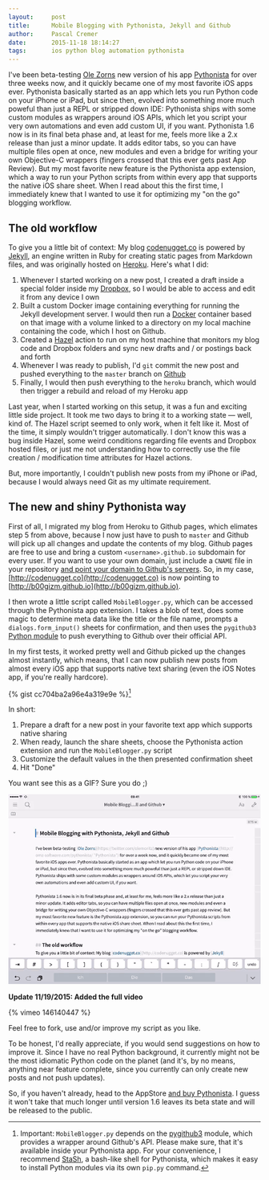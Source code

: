 ```yaml
---
layout:     post
title:      Mobile Blogging with Pythonista, Jekyll and Github
author:     Pascal Cremer
date:       2015-11-18 18:14:27
tags:       ios python blog automation pythonista
---
```


I've been beta-testing [Ole Zorns](https://twitter.com/olemoritz) new version of his app [Pythonista](http://omz-software.com/pythonista/ "Pythonista") for over three weeks now, and it quickly became one of my most favorite iOS apps ever. Pythonista basically started as an app which lets you run Python code on your iPhone or iPad, but since then, evolved into something more much poweful than just a REPL or stripped down IDE: Pythonista ships with some custom modules as wrappers around iOS APIs, which let you script your very own automations and even add custom UI, if you want.
Pythonista 1.6 now is in its final beta phase and, at least for me, feels more like a 2.x release than just a minor update. It adds editor tabs, so you can have multiple files open at once, new modules and even a bridge for writing your own Objective-C wrappers (fingers crossed that this ever gets past App Review). But my most favorite new feature is the Pythonista app extension, which a way to run your Python scripts from within every app that supports the native iOS share sheet. When I read about this the first time, I immediately knew that I wanted to use it for optimizing my "on the go" blogging workflow.

## The old workflow
To give you a little bit of context: My blog [codenugget.co](http://codenugget.co) is powered by [Jekyll](https://jekyllrb.com/ "Jekyll • Simple, blog-aware, static sites"), an engine written in Ruby for creating static pages from Markdown files, and was originally hosted on [Heroku](https://www.heroku.com/ "heroku - Google-Suche"). Here's what I did:

1. Whenever I started working on a new post, I created a draft inside a special folder inside my [Dropbox](https://www.dropbox.com/ "Dropbox"), so I would be able to access and edit it from any device I own
2. Built a custom Docker image containing everything for running the Jekyll development server. I would then run a [Docker](https://www.docker.com/ "Docker - Build, Ship, and Run Any App, Anywhere") container based on that image with a volume linked to a directory on my local machine containing the code, which I host on Github.
3. Created a [Hazel](https://www.noodlesoft.com/hazel.php) action to run on my host machine that monitors my blog code and Dropbox folders and sync new drafts and / or postings back and forth
4. Whenever I was ready to publish, I'd `git` commit the new post and pushed everything to the `master` branch on [Github](https://github.com/b00giZm/b00gizm.github.io)
5. Finally, I would then push everything to the `heroku` branch, which would then trigger a rebuild and reload of my Heroku app

Last year, when I started working on this setup, it was a fun and exciting little side project. It took me two days to bring it to a working state — well, kind of. The Hazel script seemed to only work, when it felt like it. Most of the time, it simply wouldn't trigger automatically. I don't know this was a bug inside Hazel, some weird conditions regarding file events and Dropbox hosted files, or just me not understanding how to correctly use the file creation / modification time attributes for Hazel actions. 

But, more importantly, I couldn't publish new posts from my iPhone or iPad, because I would always need Git as my ultimate requirement. 

## The new and shiny Pythonista way

First of all, I migrated my blog from Heroku to Github pages, which elimates step 5 from above, because I now just have to push to `master` and Github will pick up all changes and update the contents of my blog. Github pages are free to use and bring a custom `<username>.github.io` subdomain for every user. If you want to use your own domain, just include a `CNAME` file in your repository [and point your domain to Github's servers](https://help.github.com/articles/setting-up-a-custom-domain-with-github-pages/ "Setting up a custom domain with GitHub Pages - User Documentation"). So, in my case, [http://codenugget.co](http://codenugget.co) is now pointing to [http://b00gizm.github.io](http://b00gizm.github.io).

I then wrote a little script called `MobileBlogger.py`, which can be accessed through the Pythonista app extension. I takes a blob of text, does some magic to determine meta data like the title or the file name, prompts a `dialogs.form_input()` sheets for confirmation, and  then uses the `pygithub3` [Python module](https://pygithub3.readthedocs.org/en/latest/ "Documentation Overview — pygithub3 0.5.1 documentation") to push everything to Github over their official API.

In my first tests, it worked pretty well and Github picked up the changes almost instantly, which means, that I can now publish new posts from almost every iOS app that supports native text sharing (even the iOS Notes app, if you're really hardcore).

{% gist cc704ba2a96e4a319e9e %}[^gist]

In short:

1. Prepare a draft for a new post in your favorite text app which supports native sharing
2. When ready, launch the share sheets, choose the Pythonista action extension and run the `MobileBlogger.py` script
3. Customize the default values in the then presented confirmation sheet
4. Hit "Done"

You want see this as a GIF? Sure you do ;)

![mobile-blogger.gif](https://raw.githubusercontent.com/b00giZm/b00gizm.github.io/master/uploads/mobile-blogger.gif)

**Update 11/19/2015: Added the full video**

{% vimeo 146140447 %}

Feel free to fork, use and/or improve my script as you like. 

To be honest, I'd really appreciate, if you would send suggestions on how to improve it. Since I have no real Python background, it currently might not be the most idiomatic Python code on the planet (and it's, by no means, anything near feature complete, since you currently can only create new posts and not push updates).

So, if you haven't already, head to the AppStore [and buy Pythonista](https://appsto.re/de/P0xGF.i). I guess it won't take that much longer until version 1.6 leaves its beta state and will be released to the public.

[^gist]: Important: `MobileBlogger.py` depends on the [pygithub3](http://pygithub3.readthedocs.org/en/latest/) module, which provides a wrapper around Github's API. Please make sure, that it's available inside your Pythonista app. For your convenience, I recommend [StaSh](https://github.com/ywangd/stash), a bash-like shell for Pythonista, which makes it easy to install Python modules via its own `pip.py` command.
